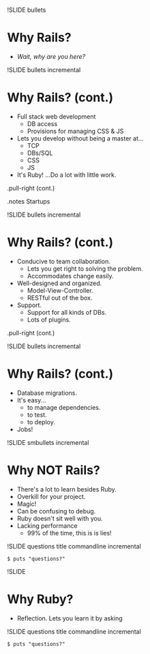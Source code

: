 !SLIDE bullets
# Why Rails?

* _Wait, why are you here?_

!SLIDE bullets incremental
# Why Rails? (cont.)

* Full stack web development
    * DB access
    * Provisions for managing CSS & JS
* Lets you develop without being a master at...
    * TCP
    * DBs/SQL
    * CSS
    * JS
* It's Ruby! ...Do a lot with little work.

.pull-right (cont.)

.notes Startups

!SLIDE bullets incremental
# Why Rails? (cont.)

* Conducive to team collaboration.
    * Lets you get right to solving the problem.
    * Accommodates change easily.
* Well-designed and organized.
    * Model-View-Controller.
    * RESTful out of the box.
* Support.
    * Support for all kinds of DBs.
    * Lots of plugins.

.pull-right (cont.)

!SLIDE bullets incremental
# Why Rails? (cont.)

* Database migrations.
* It's easy...
    * to manage dependencies.
    * to test.
    * to deploy.
* Jobs!

!SLIDE smbullets incremental
# Why NOT Rails?

* There's a lot to learn besides Ruby.
* Overkill for your project.
* Magic!
* Can be confusing to debug.
* Ruby doesn't sit well with you.
* Lacking performance
    * 99% of the time, this is is lies!

!SLIDE questions title commandline incremental

```
$ puts "questions?"
```

!SLIDE
# Why Ruby?

* Reflection.  Lets you learn it by asking


!SLIDE questions title commandline incremental

```
$ puts "questions?"
```
